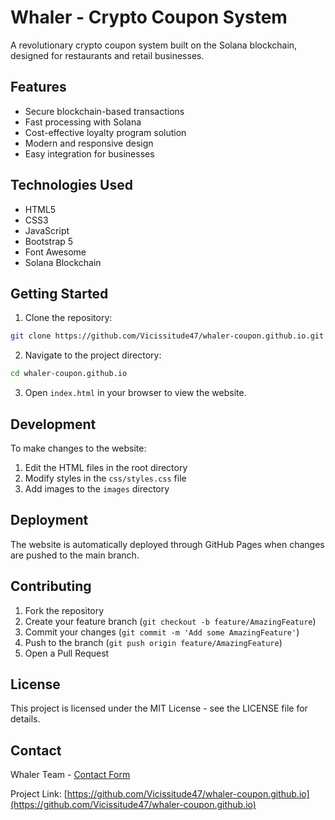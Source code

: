 # Whaler - Crypto Coupon System

A revolutionary crypto coupon system built on the Solana blockchain, designed for restaurants and retail businesses.

## Features

- Secure blockchain-based transactions
- Fast processing with Solana
- Cost-effective loyalty program solution
- Modern and responsive design
- Easy integration for businesses

## Technologies Used

- HTML5
- CSS3
- JavaScript
- Bootstrap 5
- Font Awesome
- Solana Blockchain

## Getting Started

1. Clone the repository:
```bash
git clone https://github.com/Vicissitude47/whaler-coupon.github.io.git
```

2. Navigate to the project directory:
```bash
cd whaler-coupon.github.io
```

3. Open `index.html` in your browser to view the website.

## Development

To make changes to the website:

1. Edit the HTML files in the root directory
2. Modify styles in the `css/styles.css` file
3. Add images to the `images` directory

## Deployment

The website is automatically deployed through GitHub Pages when changes are pushed to the main branch.

## Contributing

1. Fork the repository
2. Create your feature branch (`git checkout -b feature/AmazingFeature`)
3. Commit your changes (`git commit -m 'Add some AmazingFeature'`)
4. Push to the branch (`git push origin feature/AmazingFeature`)
5. Open a Pull Request

## License

This project is licensed under the MIT License - see the LICENSE file for details.

## Contact

Whaler Team - [Contact Form](https://Vicissitude47.github.io/whaler-coupon.github.io/#contact)

Project Link: [https://github.com/Vicissitude47/whaler-coupon.github.io](https://github.com/Vicissitude47/whaler-coupon.github.io) 